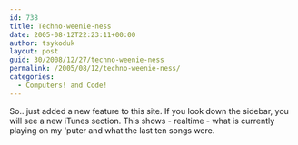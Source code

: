 ```yaml
---
id: 738
title: Techno-weenie-ness
date: 2005-08-12T22:23:11+00:00
author: tsykoduk
layout: post
guid: 30/2008/12/27/techno-weenie-ness
permalink: /2005/08/12/techno-weenie-ness/
categories:
  - Computers! and Code!
---
```

<p>So.. just added a new feature to this site. If you look down the sidebar, you will see a new iTunes section. This shows - realtime - what is currently playing on my 'puter and what the last ten songs were.</p>
